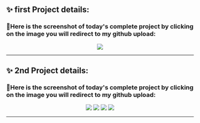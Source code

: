 ## ✨ first Project details:

### 🧨Here is the screenshot of today's complete project by clicking on the image you will redirect to my github upload:
<p align="center">
  <a href="https://github.com/mdsabbiralmamon/myJourneyFor2024/blob/main/My_Practice_Projects/facebook.html"><img src="https://cdn.discordapp.com/attachments/1117616249984258109/1192346363468447785/image.png"></a>
</p>

---

## ✨ 2nd Project details:

### 🧨Here is the screenshot of today's complete project by clicking on the image you will redirect to my github upload:
<p align="center">
  <a href="https://github.com/mdsabbiralmamon/myJourneyFor2024/blob/main/My_Practice_Projects/portfolio.html"><img src="https://cdn.discordapp.com/attachments/1117616249984258109/1193221493845401630/image.png"></a>
  <a href="https://github.com/mdsabbiralmamon/myJourneyFor2024/blob/main/My_Practice_Projects/portfolio.html"><img src="https://cdn.discordapp.com/attachments/1117616249984258109/1193221494185144400/image.png"></a>
  <a href="https://github.com/mdsabbiralmamon/myJourneyFor2024/blob/main/My_Practice_Projects/portfolio.html"><img src="https://cdn.discordapp.com/attachments/1117616249984258109/1193221494516498452/image.png"></a>
  <a href="https://github.com/mdsabbiralmamon/myJourneyFor2024/blob/main/My_Practice_Projects/portfolio.html"><img src="https://cdn.discordapp.com/attachments/1117616249984258109/1193221494814285925/image.png"></a>
</p>

---